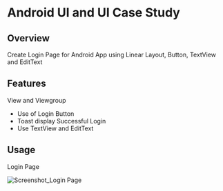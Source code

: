 # Android UI and UI Case Study

## Overview
Create Login Page for Android App using Linear Layout, Button, TextView and EditText

## Features
View and Viewgroup
- Use of Login Button
- Toast display Successful Login
- Use TextView and EditText

## Usage
Login Page

![Screenshot_Login Page](https://user-images.githubusercontent.com/56164259/68088233-646aa580-fe8f-11e9-8735-e5fb469e8642.png)


